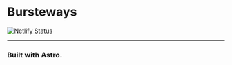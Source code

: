 # Bursteways

[![Netlify Status](https://api.netlify.com/api/v1/badges/7d93373e-f28f-4a00-9d90-34d9f3fab1be/deploy-status)](https://app.netlify.com/sites/bursteways-technology/deploys)

---

### Built with Astro.
